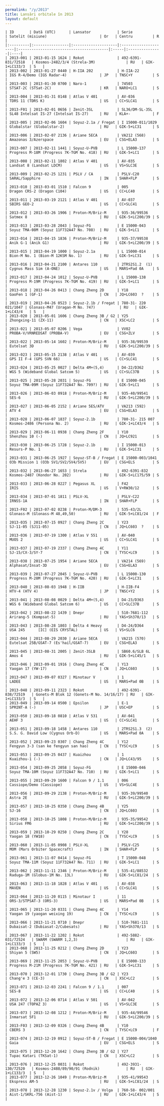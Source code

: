 ```yaml
---
permalink: "/y/2013"
title: Lansări orbitale în 2013
layout: default
---
```


    | ID       | Dată (UTC)      | Lansator            | Serie                | Satelit (misiune)                        | Or   | Centru         | R   |
    |:---------|:----------------|:--------------------|:---------------------|:-----------------------------------------|:-----|:---------------|:----|
    | 2013-001 | 2013-01-15 1624 | Rokot               | 492-6391-831/72518   | Kosmos-2482/3/4 (Strela-3M)              | RU   | GIK-1+LC133/3  | S   |
    | 2013-002 | 2013-01-27 0440 | H-IIA 202           | H-IIA-22             | IGS R-4/Demo (IGS Radar-4)               | JP   | TNSC+Y         | S   |
    | 2013-003 | 2013-01-30 0700 | Naro-1              | 74503                | STSAT-2C (STSat-2C)                      | KR   | NARO+LC1       | S   |
    | 2013-004 | 2013-01-31 0148 | Atlas V 401         | AV-036               | TDRS 11 (TDRS K)                         | US   | CC+SLC41       | S   |
    | 2013-F01 | 2013-02-01 0656 | Zenit-3SL           | SL36/DM-SL-35L       | SL48 Intelsat IS-27 (Intelsat IS-27)     | RU   | KLA+-          | F   |
    | 2013-005 | 2013-02-06 1604 | Soyuz-2.1a / Fregat | I 15000-011/1029     | Globalstar (Globalstar-2)                | RU   | GIK-5+LC31     | S   |
    | 2013-006 | 2013-02-07 2136 | Ariane 5ECA         | VA212 (568)          | Amazonas 3/Azerspace                     | EU   | CSG+ELA3       | S   |
    | 2013-007 | 2013-02-11 1441 | Soyuz-U-PVB         | L 15000-137          | Progress M-18M (Progress 7K-TGM No. 418) | RU   | GIK-5+LC1      | S   |
    | 2013-008 | 2013-02-11 1802 | Atlas V 401         | AV-035               | Landsat 8 (Landsat LDCM)                 | US   | VS+SLC3E       | S   |
    | 2013-009 | 2013-02-25 1231 | PSLV / CA           | PSLV-C20             | SARAL/Sapphire                           | IN   | SHAR+FLP       | S   |
    | 2013-010 | 2013-03-01 1510 | Falcon 9            | 005                  | Dragon CRS-2 (Dragon C104)               | US   | CC+LC40        | S   |
    | 2013-011 | 2013-03-19 2121 | Atlas V 401         | AV-037               | SBIRS GEO-2                              | US   | CC+SLC41       | S   |
    | 2013-012 | 2013-03-26 1906 | Proton-M/Briz-M     | 935-36/99536         | Satmex 8                                 | RU   | GIK-5+LC200/39 | S   |
    | 2013-013 | 2013-03-28 2043 | Soyuz-FG            | E 15000-043          | Soyuz TMA-08M (Soyuz 11F732A47 No. 708)  | RU   | GIK-5+LC1      | S   |
    | 2013-014 | 2013-04-15 1836 | Proton-M/Briz-M     | 935-37/99538         | Anik G-1 (Anik G1)                       | RU   | GIK-5+LC200/39 | S   |
    | 2013-015 | 2013-04-19 1000 | Soyuz-2.1a          | L 15000-014          | Bion-M No. 1 (Bion-M 12KSM No. 1)        | RU   | GIK-5+LC31     | S   |
    | 2013-016 | 2013-04-21 2100 | Antares 110         | 2TRS2S1.2  (1)       | Cygnus Mass Sim (A-ONE)                  | US   | MARS+Pad 0A    | S   |
    | 2013-017 | 2013-04-24 1012 | Soyuz-U-PVB         | L 15000-138          | Progress M-19M (Progress 7K-TGM No. 419) | RU   | GIK-5+LC1      | S   |
    | 2013-018 | 2013-04-26 0413 | Chang Zheng 2D      | Y18                  | GaoFen 1 (GF-1)                          | CN   | JQ+LC603  ?    | S   |
    | 2013-019 | 2013-04-26 0523 | Soyuz-2.1b / Fregat | 780-31- 220 021/1047 | Glonass-M47 (Uragan-M No. 747)           | RU   | GIK-1+LC43/4   | S   |
    | 2013-020 | 2013-05-01 1606 | Chang Zheng 3B / G2 | Y25                  | Zhongxing-11 (ZX-11)                     | CN   | XSC+LC2        | S   |
    | 2013-021 | 2013-05-07 0206 | Vega                | VV02                 | PROBA-V/VRNREDSAT (PROBA-V)              | EU   | CSG+ZLV        | S   |
    | 2013-022 | 2013-05-14 1602 | Proton-M/Briz-M     | 935-38/99539         | Eutelsat 3D                              | RU   | GIK-5+LC200/39 | S   |
    | 2013-023 | 2013-05-15 2138 | Atlas V 401         | AV-039               | GPS II F-4 (GPS SVN 66)                  | US   | CC+SLC41       | S   |
    | 2013-024 | 2013-05-25 0027 | Delta 4M+(5,4)      | D4-22/D362           | WGS 5 (Wideband Global Satcom 5)         | US   | CC+SLC37B      | S   |
    | 2013-025 | 2013-05-28 2031 | Soyuz-FG            | E 15000-045          | Soyuz TMA-09M (Soyuz 11F732A47 No. 709?) | RU   | GIK-5+LC1      | S   |
    | 2013-026 | 2013-06-03 0918 | Proton-M/Briz-M     | 935-40/99541         | SES-6                                    | RU   | GIK-5+LC200/39 | S   |
    | 2013-027 | 2013-06-05 2152 | Ariane 5ES/ATV      | VA213 (592)          | ATV 4                                    | EU   | CSG+ELA3       | S   |
    | 2013-028 | 2013-06-07 1837 | Soyuz-2.1b          | 780-31- 215 007      | Kosmos-2486 (Persona No. 2)              | RU   | GIK-1+LC43/4   | S   |
    | 2013-029 | 2013-06-11 0938 | Chang Zheng 2F      | Y10                  | Shenzhou 10 (-)                          | CN   | JQ+LC921       | S   |
    | 2013-030 | 2013-06-25 1728 | Soyuz-2.1b          | I 15000-013          | Resurs-P No. 1                           | RU   | GIK-5+LC31     | S   |
    | 2013-031 | 2013-06-25 1927 | Soyuz-ST-B / Fregat | E 15000-003/1041     | O3b Mission 1 (O3b SV1/SV2/SV4/SV5)      | EU   | CSG+ELS        | S   |
    | 2013-032 | 2013-06-27 1653 | Strela              | 492-6391-832         | Kosmos-2487 (Kondor No. 202)             | RU   | GIK-5+LC175/59 | S   |
    | 2013-033 | 2013-06-28 0227 | Pegasus XL          | F42                  | IRIS                                     | US   | V+RW30/12      | S   |
    | 2013-034 | 2013-07-01 1811 | PSLV-XL             | PSLV-C22             | IRNSS-1A                                 | IN   | SHAR+FLP       | S   |
    | 2013-F02 | 2013-07-02 0238 | Proton-M/DM-3       | 535-43/2L            | Glonass-M (Glonass-M 48,49,50)           | RU   | GIK-5+LC81/24  | F   |
    | 2013-035 | 2013-07-15 0927 | Chang Zheng 2C      | Y23                  | SJ-11-05 (SJ11-05)                       | CN   | JQ+LC603  ?    | S   |
    | 2013-036 | 2013-07-19 1300 | Atlas V 551         | AV-040               | MUOS 2                                   | US   | CC+SLC41       | S   |
    | 2013-037 | 2013-07-19 2337 | Chang Zheng 4C      | Y11                  | SJ-15/CX-3/SY-7                          | CN   | TYSC+LC9       | S   |
    | 2013-038 | 2013-07-25 1954 | Ariane 5ECA         | VA214 (569)          | Alphasat/Insat-3D                        | EU   | CSG+ELA3       | S   |
    | 2013-039 | 2013-07-27 2045 | Soyuz-U-PVB         | L 15000-130          | Progress M-20M (Progress 7K-TGM No. 420) | RU   | GIK-5+LC31     | S   |
    | 2013-040 | 2013-08-03 1948 | H-IIB               | H-IIB-F4             | HTV-4 (HTV 4)                            | JP   | TNSC+Y2        | S   |
    | 2013-041 | 2013-08-08 0029 | Delta 4M+(5,4)      | D4-23/D363           | WGS 6 (Wideband Global Satcom 6)         | US   | CC+SLC37B      | S   |
    | 2013-042 | 2013-08-22 1439 | Dnepr               | 510-7681-112         | Arirang-5 (Kompsat-5)                    | RU   | YAS+Sh370/13   | S   |
    | 2013-043 | 2013-08-28 1803 | Delta 4 Heavy       | D4-24/D364           | USA 245      [IC] (EIS CRYSTAL)          | US   | VS+SLC6        | S   |
    | 2013-044 | 2013-08-29 2030 | Ariane 5ECA         | VA215 (570)          | Eutelsat 25B/GSAT-7 (Es'hail/GSAT-7)     | EU   | CSG+ELA3       | S   |
    | 2013-045 | 2013-08-31 2005 | Zenit-3SLB          | SB60.6/SLB 6L        | Amos 4                                   | RU   | GIK-5+LC45/1   | S   |
    | 2013-046 | 2013-09-01 1916 | Chang Zheng 4C      | Y13                  | Yaogan 17 (YW-17)                        | CN   | JQ+LC603       | S   |
    | 2013-047 | 2013-09-07 0327 | Minotaur V          | 1                    | LADEE                                    | US   | MARS+Pad 0B    | S   |
    | 2013-048 | 2013-09-11 2323 | Rokot               | 492-6391-838/72519   | Gonets-M Blok 12 (Gonets-M No. 14/16/17) | RU   | GIK-1+LC133/3  | S   |
    | 2013-049 | 2013-09-14 0500 | Epsilon             | E-1                  | SPRINT-A (-)                             | JP   | USC+EP         | S   |
    | 2013-050 | 2013-09-18 0810 | Atlas V 531         | AV-041               | AEHF 3                                   | US   | CC+SLC41       | S   |
    | 2013-051 | 2013-09-18 1458 | Antares 110         | 2TRS2S1.3  (2)       | S.S. G. David Low (Cygnus Orb-D)         | US   | MARS+Pad 0A    | S   |
    | 2013-052 | 2013-09-23 0307 | Chang Zheng 4C      | Y12                  | Fengyun 3-3 (san ke fengyun san hao)     | CN   | TYSC+LC9       | S   |
    | 2013-053 | 2013-09-25 0437 | Kuaizhou            | 1                    | Kuaizhou-1 (-)                           | CN   | JQ+LC43/95     | S   |
    | 2013-054 | 2013-09-25 2058 | Soyuz-FG            | E 15000-046          | Soyuz TMA-10M (Soyuz 11F732A47 No. 710)  | RU   | GIK-5+LC1      | S   |
    | 2013-055 | 2013-09-29 1600 | Falcon 9 / 1.1      | 006                  | Cassiope/Demo (Cassiope)                 | US   | VS+SLC4E       | S   |
    | 2013-056 | 2013-09-29 2138 | Proton-M/Briz-M     | 935-39/99540         | Astra 2E                                 | RU   | GIK-5+LC200/39 | S   |
    | 2013-057 | 2013-10-25 0350 | Chang Zheng 4B      | Y25                  | SJ-16                                    | CN   | JQ+LC603       | S   |
    | 2013-058 | 2013-10-25 1808 | Proton-M/Briz-M     | 935-35/99542         | Sirius FM6                               | RU   | GIK-5+LC200/39 | S   |
    | 2013-059 | 2013-10-29 0250 | Chang Zheng 2C      | Y28                  | Yaogan 18 (YW18)                         | CN   | TYSC+LC9       | S   |
    | 2013-060 | 2013-11-05 0908 | PSLV-XL             | PSLV-C25             | MOM (Mars Orbiter Spacecraft)            | IN   | SHAR+FLP       | S   |
    | 2013-061 | 2013-11-07 0414 | Soyuz-FG            | T 15000-048          | Soyuz TMA-11M (Soyuz 11F732A47 No. 711)  | RU   | GIK-5+LC1      | S   |
    | 2013-062 | 2013-11-11 2346 | Proton-M/Briz-M     | 535-41/88532         | Raduga-1M (Globus-1M No. 13L)            | RU   | GIK-5+LC81/24  | S   |
    | 2013-063 | 2013-11-18 1828 | Atlas V 401         | AV-038               | MAVEN                                    | US   | CC+SLC41       | S   |
    | 2013-064 | 2013-11-20 0115 | Minotaur I          | 11                   | ORS-3/STPSAT-3 (ORS-3)                   | US   | MARS+Pad 0B    | S   |
    | 2013-065 | 2013-11-20 0331 | Chang Zheng 4C      | Y14                  | Yaogan 19 (yaogan weixing 19)            | CN   | TYSC+LC9       | S   |
    | 2013-066 | 2013-11-21 0710 | Dnepr               | 510-7681-111         | Dubaisat-2 (Dubiasat-2/Cubesats)         | RU   | YAS+Sh370/13   | S   |
    | 2013-067 | 2013-11-22 1202 | Rokot               | 492-5882-031/72524   | SWARM (SWARM 1,2,3)                      | RU   | GIK-1+LC133/3  | S   |
    | 2013-068 | 2013-11-25 0212 | Chang Zheng 2D      | Y23                  | Shiyan 5 (SW5)                           | CN   | JQ+LC603       | S   |
    | 2013-069 | 2013-11-25 2053 | Soyuz-U-PVB         | E 15000-133          | Progress M-21M (Progress 7K-TGM No. 421) | RU   | GIK-5+LC31     | S   |
    | 2013-070 | 2013-12-01 1730 | Chang Zheng 3B / G2 | Y23                  | Chang'e 3 (CE-3)                         | CN   | XSC+LC2        | S   |
    | 2013-071 | 2013-12-03 2241 | Falcon 9 / 1.1      | 007                  | SES-8                                    | US   | CC+LC40        | S   |
    | 2013-072 | 2013-12-06 0714 | Atlas V 501         | AV-042               | USA 247 (TOPAZ 3)                        | US   | VS+SLC3E       | S   |
    | 2013-073 | 2013-12-08 1212 | Proton-M/Briz-M     | 935-44/99546         | Inmarsat 5F1                             | RU   | GIK-5+LC200/39 | S   |
    | 2013-F03 | 2013-12-09 0326 | Chang Zheng 4B      | Y10                  | CBERS 3                                  | CN   | TYSC+LC9       | F   |
    | 2013-074 | 2013-12-19 0912 | Soyuz-ST-B / Fregat | E 15000-004/1040     | Gaia                                     | EU   | CSG+ELS        | S   |
    | 2013-075 | 2013-12-20 1642 | Chang Zheng 3B / G2 | Y27                  | Tupac Katari (TKSat-1)                   | CN   | XSC+LC2        | S   |
    | 2013-076 | 2013-12-25 0031 | Rokot               | 492-3931-130/72520   | Kosmos-2488/89/90/91 (Rodnik)            | RU   | GIK-1+LC133/3  | S   |
    | 2013-077 | 2013-12-26 1049 | Proton-M/Briz-M     | 935-41/99543         | Ekspress AM-5                            | RU   | GIK-5+LC81/24  | S   |
    | 2013-078 | 2013-12-28 1230 | Soyuz-2.1v / Volga  | 760-58- 002/001      | Aist-1/SKRL-756 (Aist-1)                 | RU   | GIK-1+LC43/4   | S   |

